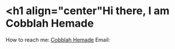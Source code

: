 # <h1 align="center"Hi there, I am Cobblah Hemade </h1>
How to reach me: <a href ="www.linkedin.com/in/cobblahhemade" target="_blank">Cobblah Hemade</a>
Email: <a href ="cobbyhemade@gmail.com" target="_blank">
